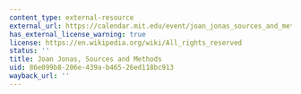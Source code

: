 ```yaml
---
content_type: external-resource
external_url: https://calendar.mit.edu/event/joan_jonas_sources_and_methods#.XPUjuMhKiUk
has_external_license_warning: true
license: https://en.wikipedia.org/wiki/All_rights_reserved
status: ''
title: Joan Jonas, Sources and Methods
uid: 86e099b8-206e-439a-b465-26ed118bc913
wayback_url: ''
---
```

